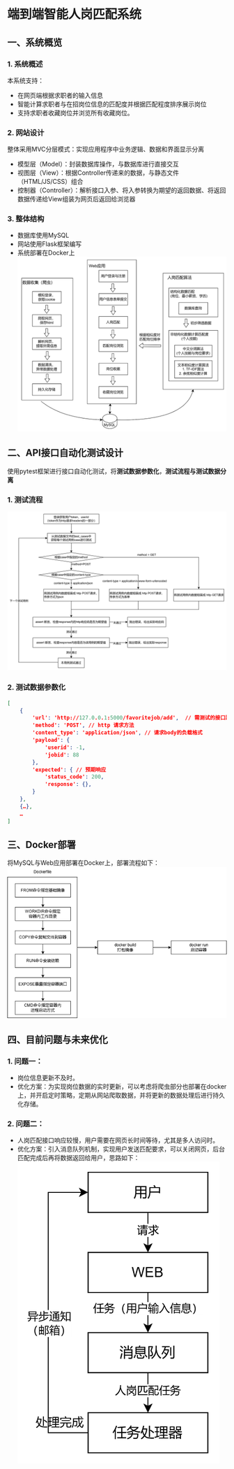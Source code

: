 # 端到端智能人岗匹配系统
## 一、系统概览
### 1. 系统概述
本系统支持：
* 在网页端根据求职者的输入信息
* 智能计算求职者与在招岗位信息的匹配度并根据匹配程度排序展示岗位
* 支持求职者收藏岗位并浏览所有收藏岗位。
### 2. 网站设计
整体采用MVC分层模式：实现应用程序中业务逻辑、数据和界面显示分离
* 模型层（Model）：封装数据库操作，与数据库进行直接交互
* 视图层（View）：根据Controller传递来的数据，与静态文件（HTML/JS/CSS）组合
* 控制器（Controller）：解析接口入参、将入参转换为期望的返回数据、将返回数据传递给View组装为网页后返回给浏览器
### 3. 整体结构
* 数据库使用MySQL
* 网站使用Flask框架编写
* 系统部署在Docker上
![整体架构](pic/整体架构.png)
## 二、API接口自动化测试设计
使用pytest框架进行接口自动化测试，将**测试数据参数化**，**测试流程与测试数据分离**
### 1. 测试流程
![测试流程](pic/测试流程.png)
### 2. 测试数据参数化
```json
[
    {
        'url': 'http://127.0.0.1:5000/favoritejob/add',  // 需测试的接口路由
        'method': 'POST', // http 请求方法
        'content_type': 'application/json', // 请求body的负载格式
        'payload': {
            'userid': -1,
            'jobid': 88
        },
        'expected': { // 预期响应
            'status_code': 200,
            'response': {},
        }
    },
    {…},
    …
]
```
## 三、Docker部署
将MySQL与Web应用部署在Docker上，部署流程如下：  
![docker](pic/docker.png)
## 四、目前问题与未来优化
### 1. 问题一：
* 岗位信息更新不及时。  
* 优化方案：为实现岗位数据的实时更新，可以考虑将爬虫部分也部署在docker上，并开启定时策略，定期从网站爬取数据，并将更新的数据处理后进行持久化存储。
### 2. 问题二：
* 人岗匹配接口响应较慢，用户需要在网页长时间等待，尤其是多人访问时。
* 优化方案：引入消息队列机制，实现用户发送匹配要求，可以关闭网页，后台匹配完成后再将数据返回给用户，思路如下：
![优化](pic/优化思路.png)
